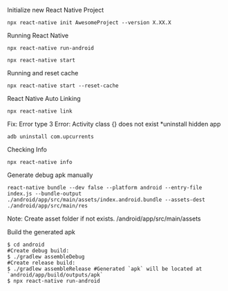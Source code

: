 Initialize new React Native Project
```
npx react-native init AwesomeProject --version X.XX.X
```
Running React Native
```
npx react-native run-android
```
```
npx react-native start
```
Running and reset cache
```
npx react-native start --reset-cache
```
React Native Auto Linking
```
npx react-native link
```
Fix: Error type 3 Error: Activity class {} does not exist
*uninstall hidden app
```
adb uninstall com.upcurrents
```
Checking Info 
```
npx react-native info
```
Generate debug apk manually
```
react-native bundle --dev false --platform android --entry-file index.js --bundle-output ./android/app/src/main/assets/index.android.bundle --assets-dest ./android/app/src/main/res
```
Note: Create asset folder if not exists. /android/app/src/main/assets

Build the generated apk
```
$ cd android
#Create debug build:
$ ./gradlew assembleDebug
#Create release build:
$ ./gradlew assembleRelease #Generated `apk` will be located at `android/app/build/outputs/apk`
$ npx react-native run-android 
```
